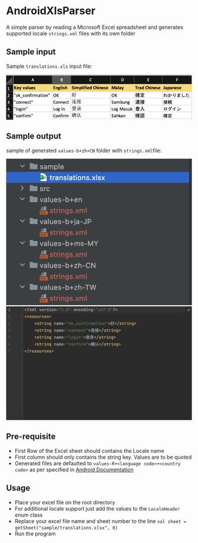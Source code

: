 # AndroidXlsParser
A simple parser by reading a Microsoft Excel spreadsheet and generates supported locale ```strings.xml``` files with its own folder

## Sample input
Sample `translations.xls` input file:

<p align="center">
  <img src="sample/translations_xls.png">
</p> 

## Sample output

sample of generated `values-b+zh+CN` folder with  ```strings.xml```file:

<p align="center">
  <img src="sample/generated_folder.png">
   <img src="sample/generated_file.png">
</p> 


## Pre-requisite
- First Row of the Excel sheet should contains the Locale name
- First column should only contains the string key. Values are to be quoted
- Generated files are defaulted to ```values-R+<language code>+<country code>``` as per specified in [Android Documentation](https://developer.android.com/training/basics/supporting-devices/languages)

## Usage
- Place your excel file on the root directory
- For additional locale support just add the values to the ```LocaleHeader``` enum class
- Replace your excel file name and sheet number to the line ```val sheet = getSheet("sample/translations.xlsx", 0)```
- Run the program
